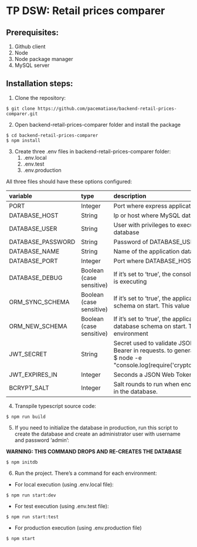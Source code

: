 # TP DSW: Retail prices comparer

## Prerequisites:
1. Github client
2. Node
3. Node package manager
4. MySQL server

## Installation steps:
1. Clone the repository:
```
$ git clone https://github.com/pacematiase/backend-retail-prices-comparer.git
```
2. Open backend-retail-prices-comparer folder and install the package
```
$ cd backend-retail-prices-comparer
$ npm install
```
3. Create three .env files in backend-retail-prices-comparer folder:
    1. .env.local
    2. .env.test
    3. .env.production

All three files should have these options configured:

| variable | type | description | Example
|:-|:-|:--------------|:--------------|
| PORT | Integer | Port where express application will run on | |PORT=3000
| DATABASE_HOST | String | Ip or host where MySQL database is located | DATABASE_HOST=localhost
| DATABASE_USER | String | User with privileges to execute DML and DDL in MySQL database | DATABASE_USER=root
| DATABASE_PASSWORD | String | Password of DATABASE_USER | DATABASE_PASSWORD=root
| DATABASE_NAME | String | Name of the application database | DATABASE_NAME=retail-prices-comparer
| DATABASE_PORT | Integer | Port where DATABASE_HOST is listening | DATABASE_PORT=3306
| DATABASE_DEBUG | Boolean (case sensitive) | If it’s set to ‘true’, the console will show SQL sentences the ORM is executing | DATABASE_DEBUG=true
| ORM_SYNC_SCHEMA | Boolean (case sensitive) | If it’s set to ‘true’, the application will try to update the database schema on start. This value is ignored in production environment | ORM_SYNC_SCHEMA=false
| ORM_NEW_SCHEMA | Boolean (case sensitive) | If it’s set to ‘true’, the application will drop and create the database schema on start. This value is ignored in production environment | ORM_NEW_SCHEMA=true
| JWT_SECRET | String | Secret used to validate JSON Web token sent as Authentication Bearer in requests. to generate a secret key, you can run: <br> $ node -e "console.log(require('crypto').randomBytes(64).toString('hex'))"  | JWT_SECRET=c13ebd747e9de5e37d55253ed540a66a5606291a9de069ef0ecb75905cfe9c8a10d7e4aa9ed5042e104681bb9e8055a1a889faa912b358605875bcabcc4bdcfe
 | JWT_EXPIRES_IN | Integer | Seconds a JSON Web Token will take to expire | JWT_EXPIRES_IN=3600
 | BCRYPT_SALT | Integer | Salt rounds to run when encrypting a password before saving it in the database. | BCRYPT_SALT=12

4. Transpile typescript source code:
```
$ npm run build
```
5. If you need to initialize the database in production, run this script to create the database and create an administrator user with username and password ‘admin’:

<b>WARNING: THIS COMMAND DROPS AND RE-CREATES THE DATABASE</b>
```
$ npm initdb
```

6. Run the project. There’s a command for each environment:

  - For local execution (using .env.local file):
```
$ npm run start:dev
```
  - For test execution (using .env.test file):
```
$ npm run start:test
```
  - For production execution (using .env.production file)
```
$ npm start
```
